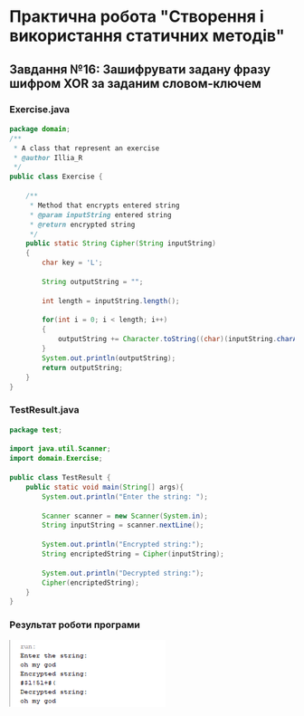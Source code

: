 # Практична робота "Створення і використання статичних методів"
## Завдання №16: Зашифрувати задану фразу шифром XOR за заданим словом-ключем
### Exercise.java
```java
package domain;
/**
 * A class that represent an exercise
 * @author Illia_R
 */
public class Exercise {
    
    /**
     * Method that encrypts entered string
     * @param inputString entered string
     * @return encrypted string
     */
    public static String Cipher(String inputString)
    {
        char key = 'L';
        
        String outputString = "";
        
        int length = inputString.length();
        
        for(int i = 0; i < length; i++)
        {
            outputString += Character.toString((char)(inputString.charAt(i)^key));
        }
        System.out.println(outputString);
        return outputString;
    }
}
```
### TestResult.java
```java
package test;

import java.util.Scanner;
import domain.Exercise;

public class TestResult {
    public static void main(String[] args){
        System.out.println("Enter the string: ");
        
        Scanner scanner = new Scanner(System.in);
        String inputString = scanner.nextLine();
       
        System.out.println("Encrypted string:");
        String encriptedString = Cipher(inputString);
        
        System.out.println("Decrypted string:");
        Cipher(encriptedString);
    }
}
```
### Результат роботи програми
![](https://github.com/ppc-ntu-khpi/35---static-methods-ilr00743/blob/master/solution/Screenshot_1.png)

